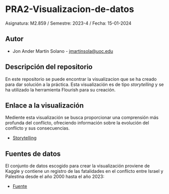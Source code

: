 # PRA2-Visualizacion-de-datos
Asignatura: M2.859 / Semestre: 2023-4 / Fecha: 15-01-2024

## Autor
+ Jon Ander Martín Solano - jmartinsola@uoc.edu

## Descripción del repositorio
En este repositorio se puede encontrar la visualizacion que se ha creado para dar solución a la práctica. Esta visualización es de tipo *storytelling* y se ha utilizado la herramienta Flourish para su creación.

## Enlace a la visualización
Mediente esta visualización se busca proporcionar una comprensión más profunda del conflicto, ofreciendo información sobre la evolución del conflicto y sus consecuencias. 
* [Storytelling](https://public.flourish.studio/visualisation/15609805/)

## Fuentes de datos
El conjunto de datos escogido para crear la visualización proviene de Kaggle y contiene un registro de las fatalidades en el conflicto entre Israel y Palestina desde el año 2000 hasta el año 2023:

* [Fuente](https://www.kaggle.com/datasets/willianoliveiragibin/fatalities-in-the-israeli-palestinian/data)
